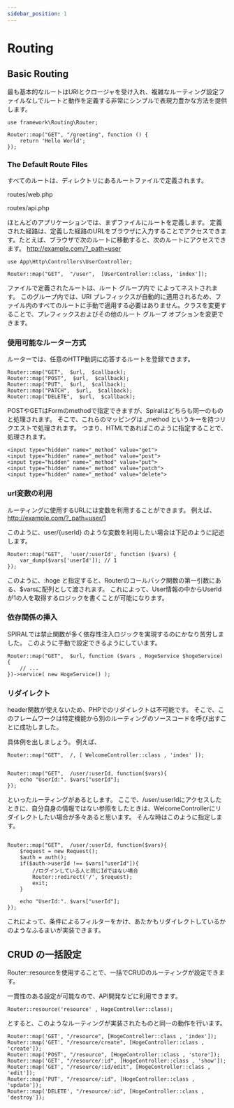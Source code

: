 ```yaml
---
sidebar_position: 1
---
```


# Routing

## Basic Routing

最も基本的なルートはURIとクロージャを受け入れ、複雑なルーティング設定ファイルなしでルートと動作を定義する非常にシンプルで表現力豊かな方法を提供します。

~~~
use framework\Routing\Router;
 
Router::map("GET", "/greeting", function () {
    return 'Hello World';
});
~~~

### The Default Route Files
すべてのルートは、ディレクトリにあるルートファイルで定義されます。

routes/web.php

routes/api.php

ほとんどのアプリケーションでは、まずファイルにルートを定義します。
定義された経路は、定義した経路のURLをブラウザに入力することでアクセスできます。たとえば、ブラウザで次のルートに移動すると、次のルートにアクセスできます。
http://example.com/?_path=user

~~~
use App\Http\Controllers\UserController;
 
Router::map("GET",  "/user",  [UserController::class, 'index']);
~~~


ファイルで定義されたルートは、ルート グループ内で によってネストされます。
このグループ内では、URI プレフィックスが自動的に適用されるため、ファイル内のすべてのルートに手動で適用する必要はありません。クラスを変更することで、プレフィックスおよびその他のルート グループ オプションを変更できます。

### 使用可能なルーター方式
ルーターでは、任意のHTTP動詞に応答するルートを登録できます。
~~~
Router::map("GET",  $url,  $callback);
Router::map("POST",  $url,  $callback);
Router::map("PUT",  $url,  $callback);
Router::map("PATCH",  $url,  $callback);
Router::map("DELETE",  $url,  $callback);
~~~

POSTやGETはFormのmethodで指定できますが、Spiralはどちらも同一のものと処理されます。
そこで、これらのマッピングは _method というキーを持つリクエストで処理されます。
つまり、HTMLであればこのように指定することで、処理されます。
~~~ 
<input type="hidden" name="_method" value="get">
<input type="hidden" name="_method" value="post">
<input type="hidden" name="_method" value="put">
<input type="hidden" name="_method" value="patch">
<input type="hidden" name="_method" value="delete">
~~~
### url変数の利用
ルーティングに使用するURLには変数を利用することができます。
例えば、
http://example.com/?_path=user/1

このように、user/{userId} のような変数を利用したい場合は下記のように記述します。

~~~
Router::map("GET",  'user/:userId', function ($vars) {
    var_dump($vars['userId']); // 1
});
~~~

このように、:hoge と指定すると、Routerのコールバック関数の第一引数にある、$varsに配列として渡されます。
これによって、User情報の中からUserIdが1の人を取得するロジックを書くことが可能になります。

### 依存関係の挿入
SPIRALでは禁止関数が多く依存性注入ロジックを実現するのにかなり苦労しました。
このように手動で設定できるようにしています。

~~~
Router::map("GET",  $url, function ($vars , HogeService $hogeService) {
    // ...
})->service( new HogeService() );
~~~

### リダイレクト
header関数が使えないため、PHPでのリダイレクトは不可能です。
そこで、このフレームワークは特定機能から別のルーティングのソースコードを呼び出すことに成功しました。

具体例を出しましょう。
例えば、

~~~
Router::map("GET",  /, [ WelcomeController::class , 'index' ]);


Router::map("GET",  /user/:userId, function($vars){
    echo "UserId:". $vars["userId"];
});
~~~

といったルーティングがあるとします。
ここで、/user/:userIdにアクセスしたときに、自分自身の情報ではない参照をしたときは、WelcomeControllerにリダイレクトしたい場合が多々あると思います。
そんな時はこのように指定します。
~~~

Router::map("GET",  /user/:userId, function($vars){
    $request = new Request();
    $auth = auth(); 
    if($auth->userId !== $vars["userId"]){
        //ログインしている人と同じIdではない場合
        Router::redirect('/', $request);
        exit;
    }

    echo "UserId:". $vars["userId"];
});
~~~

これによって、条件によるフィルターをかけ、あたかもリダイレクトしているかのようなふるまいが実装できます。

## CRUD の一括設定
Router::resourceを使用することで、一括でCRUDのルーティングが設定できます。

一貫性のある設定が可能なので、API開発などに利用できます。

~~~
Router::resource('resource' , HogeController::class);
~~~

とすると、このようなルーティングが実装されたものと同一の動作を行います。

~~~
Router::map('GET', "/resource", [HogeController::class , 'index']);
Router::map('GET', "/resource/create", [HogeController::class , 'create']);
Router::map('POST', "/resource", [HogeController::class , 'store']);
Router::map('GET', "/resource/:id", [HogeController::class , 'show']);
Router::map('GET', "/resource/:id/edit", [HogeController::class , 'edit']);
Router::map('PUT', "/resource/:id", [HogeController::class , 'update']);
Router::map('DELETE', "/resource/:id", [HogeController::class , 'destroy']);
~~~